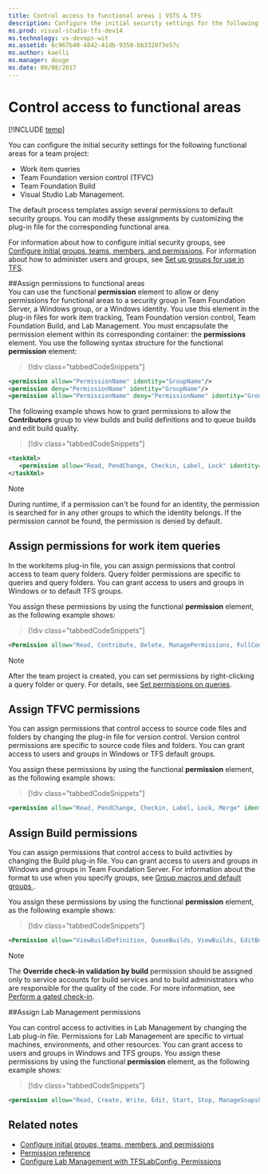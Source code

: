```yaml
---
title: Control access to functional areas | VSTS & TFS
description: Configure the initial security settings for the following functional areas for a team project - Team Foundation Server (TFS)
ms.prod: visual-studio-tfs-dev14
ms.technology: vs-devops-wit
ms.assetid: 6c967b40-4842-41db-9350-bb3320f3e57c
ms.author: kaelli
ms.manager: douge
ms.date: 09/08/2017
---
```


# Control access to functional areas

[!INCLUDE [temp](../../_shared/customization-phase-0-and-1-plus-version-header.md)]

You can configure the initial security settings for the following functional areas for a team project: 
- Work item queries
- Team Foundation version control (TFVC) 
- Team Foundation Build
- Visual Studio Lab Management. 
 
The default process templates assign several permissions to default security groups. You can modify these assignments by customizing the plug-in file for the corresponding functional area.  
  
For information about how to configure initial security groups, see [Configure initial groups, teams, members, and permissions](configure-initial-groups-teams-members-permissions.md). For information about how to administer users and groups, see [Set up groups for use in TFS](../../../tfs-server/admin/setup-ad-groups.md).  
  
<a name="ElementsFunctionalArea"></a> 
##Assign permissions to functional areas  
 You can use the functional **permission** element to allow or deny permissions for functional areas to a security group in Team Foundation Server, a Windows group, or a Windows identity. You use this element in the plug-in files for work item tracking, Team Foundation version control, Team Foundation Build, and Lab Management. You must encapsulate the permission element within its corresponding container: the **permissions** element. You use the following syntax structure for the functional **permission** element:  
  
> [!div class="tabbedCodeSnippets"]
```XML  
<permission allow="PermissionName" identity="GroupName"/>  
<permission deny="PermissionName" identity="GroupName"/>  
<permission allow="PermissionName" deny="PermissionName" identity="GroupName"/>  
```  

The following example shows how to grant permissions to allow the **Contributors** group to view builds and build definitions and to queue builds and edit build quality.  
  
> [!div class="tabbedCodeSnippets"]
```XML 
<taskXml>  
   <permission allow="Read, PendChange, Checkin, Label, Lock" identity="[$$PROJECTNAME$$]\Contributors"/>  
</taskXml>  
```  
  
> [!NOTE]  
>  During runtime, if a permission can't be found for an identity, the permission is searched for in any other groups to which the identity belongs. If the permission cannot be found, the permission is denied by default.  
  
<a name="Queries"></a> 
##  Assign permissions for work item queries  
In the workitems plug-in file, you can assign permissions that control access to team query folders. Query folder permissions are specific to queries and query folders. You can grant access to users and groups in Windows or to default TFS groups.  
  
 You assign these permissions by using the functional **permission** element, as the following example shows:  
  
> [!div class="tabbedCodeSnippets"]
```XML 
<Permission allow="Read, Contribute, Delete, ManagePermissions, FullControl" identity="="[$$PROJECTNAME$$]\$$PROJECTADMINGROUP$$" />   
```  
  
> [!NOTE]  
>  After the team project is created, you can set permissions by right-clicking a query folder or query. For details, see [Set permissions on queries](../../track/set-query-permissions.md).  
  
  
<a name="VersionControl"></a> 
##  Assign TFVC permissions 
You can assign permissions that control access to source code files and folders by changing the plug-in file for version control. Version control permissions are specific to source code files and folders. You can grant access to users and groups in Windows or TFS default groups.  
  
You assign these permissions by using the functional **permission** element, as the following example shows:  
  
> [!div class="tabbedCodeSnippets"]
```XML 
<permission allow="Read, PendChange, Checkin, Label, Lock, Merge" identity="[$$PROJECTNAME$$]\@@Contributors@@" />  
```  
 
  
<a name="Build"></a> 
##  Assign Build permissions    
You can assign permissions that control access to build activities by changing the Build plug-in file. You can grant access to users and groups in Windows and groups in Team Foundation Server. For information about the format to use when you specify groups, see [Group macros and default groups ](configure-initial-groups-teams-members-permissions.md#group-macros).  
  
 You assign these permissions by using the functional **permission** element, as the following example shows:  
  
> [!div class="tabbedCodeSnippets"]
```XML
<Permission allow="ViewBuildDefinition, QueueBuilds, ViewBuilds, EditBuildQuality" identity="[$$PROJECTNAME$$]\@@Contributors@@" />  
```  
   
  
> [!NOTE]  
>  The **Override check-in validation by build** permission should be assigned only to service accounts for build services and to build administrators who are responsible for the quality of the code. For more information, see [Perform a gated check-in](../../../tfvc/check-folder-controlled-by-gated-check-build-process.md).  
  
  
<a name="LabManagement"></a> 
##Assign Lab Management permissions

You can control access to activities in Lab Management by changing the Lab plug-in file. Permissions for Lab Management are specific to virtual machines, environments, and other resources. You can grant access to users and groups in Windows and TFS groups. You assign these permissions by using the functional **permission** element, as the following example shows:  
  
> [!div class="tabbedCodeSnippets"]
```XML 
<permission allow="Read, Create, Write, Edit, Start, Stop, ManageSnapshots, Pause" identity="[$$PROJECTNAME$$]\@@Contributors@@" />  
```  

 
  
## Related notes
- [Configure initial groups, teams, members, and permissions](configure-initial-groups-teams-members-permissions.md)   
- [Permission reference](../../../security/permissions.md)
- [Configure Lab Management with TFSLabConfig, Permissions](../../../tfs-server/command-line/tfslabconfig-cmd.md#permissions)

 